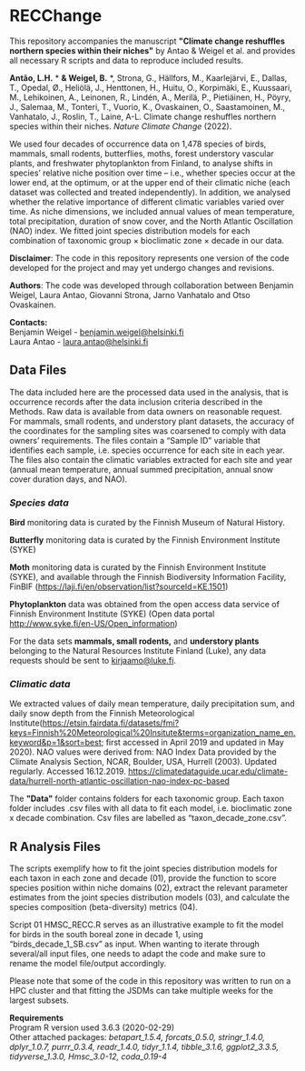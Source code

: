 # **RECChange**

This repository accompanies the manuscript **"Climate change reshuffles northern species within their niches"** by Antao & Weigel et al. and provides all necessary R scripts and data to reproduce included results.
   		  
   		  
**Antão, L.H.** * **& Weigel, B.** *, Strona, G., Hällfors, M., Kaarlejärvi, E., Dallas, T., Opedal, Ø., Heliölä, J., Henttonen, H., Huitu, O., Korpimäki, E., Kuussaari, M., Lehikoinen, A., Leinonen, R., Lindén, A., Merilä, P., Pietiäinen, H., Pöyry, J., Salemaa, M., Tonteri, T., Vuorio, K., Ovaskainen, O., Saastamoinen, M., Vanhatalo, J., Roslin, T., Laine, A-L. Climate change reshuffles northern species within their niches. *Nature Climate Change* (2022).

We used four decades of occurrence data on 1,478 species of birds, mammals, small rodents, butterflies, moths, forest understory vascular plants, and freshwater phytoplankton from Finland, to analyse shifts in species’ relative niche position over time – i.e., whether species occur at the lower end, at the optimum, or at the upper end of their climatic niche (each dataset was collected and treated independently). In addition, we analysed whether the relative importance of different climatic variables varied over time. As niche dimensions, we included annual values of mean temperature, total precipitation, duration of snow cover, and the North Atlantic Oscillation (NAO) index. We fitted joint species distribution models for each combination of taxonomic group × bioclimatic zone × decade in our data.



**Disclaimer**: The code in this repository represents one version of the code developed for the project and may yet undergo changes and revisions.

**Authors**: The code was developed through collaboration between Benjamin Weigel, Laura Antao, Giovanni Strona, Jarno Vanhatalo and Otso Ovaskainen.




**Contacts:**     
Benjamin Weigel - benjamin.weigel@helsinki.fi     
Laura Antao - laura.antao@helsinki.fi



## **Data Files**    
The data included here are the processed data used in the analysis, that is occurrence records after the data inclusion criteria described in the Methods. Raw data is available from data owners on reasonable request.
For mammals, small rodents, and understory plant datasets, the accuracy of the coordinates for the sampling sites was coarsened to comply with data owners’ requirements. The files contain a “Sample ID” variable that identifies each sample, i.e. species occurrence for each site in each year.
The files also contain the climatic variables extracted for each site and year (annual mean temperature, annual summed precipitation, annual snow cover duration days, and NAO).

### *Species data*    
**Bird** monitoring data is curated by the Finnish Museum of Natural History.   
		
**Butterfly** monitoring data is curated by the Finnish Environment Institute (SYKE)
		
**Moth** monitoring data is curated by the Finnish Environment Institute (SYKE), and available through the Finnish Biodiversity Information Facility, FinBIF (https://laji.fi/en/observation/list?sourceId=KE.1501)
		
**Phytoplankton** data was obtained from the open access data service of Finnish Environment Institute (SYKE) (Open data portal http://www.syke.fi/en-US/Open_information)    
		
For the data sets **mammals, small rodents,** and **understory plants** belonging to the Natural Resources Institute Finland (Luke), any data requests should be sent to kirjaamo@luke.fi.    

### *Climatic data*  
We extracted values of daily mean temperature, daily precipitation sum, and daily snow depth from the Finnish
Meteorological Institute(https://etsin.fairdata.fi/datasets/fmi?keys=Finnish%20Meteorological%20Insitute&terms=organization_name_en.keyword&p=1&sort=best; first accessed in April 2019 and updated in May 2020). NAO values were derived from: NAO Index Data provided by the Climate Analysis Section, NCAR, Boulder, USA, Hurrell (2003). Updated regularly. Accessed 16.12.2019. https://climatedataguide.ucar.edu/climate-data/hurrell-north-atlantic-oscillation-nao-index-pc-based
  

The **"Data"** folder contains folders for each taxonomic group. Each taxon folder includes .csv files with all data to fit each model, i.e. bioclimatic zone x decade combination. Csv files are labelled as “taxon_decade_zone.csv”. 


## **R Analysis Files**    
The scripts exemplify how to fit the joint species distribution models for each taxon in each zone and decade (01), provide the function to score species position within niche domains (02), extract the relevant parameter estimates from the joint species distribution models (03), and calculate the species composition (beta-diversity) metrics (04).

Script 01 HMSC_RECC.R serves as an illustrative example to fit the model for birds in the south boreal zone in decade 1, using “birds_decade_1_SB.csv” as input. When wanting to iterate through several/all input files, one needs to adapt the code and make sure to rename the model file/output accordingly.

Please note that some of the code in this repository was written to run on a HPC cluster and that fitting the JSDMs can take multiple weeks for the largest subsets.


**Requirements**    
Program R version used 3.6.3 (2020-02-29)   
Other attached packages: *betapart_1.5.4, forcats_0.5.0, stringr_1.4.0, dplyr_1.0.7, purrr_0.3.4, readr_1.4.0, tidyr_1.1.4, tibble_3.1.6, ggplot2_3.3.5, tidyverse_1.3.0, Hmsc_3.0-12, coda_0.19-4*
